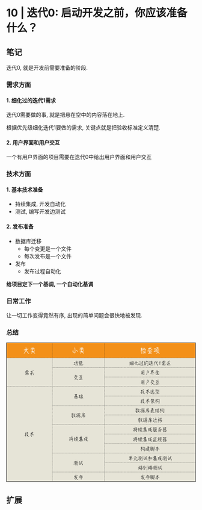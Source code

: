 # 10 | 迭代0: 启动开发之前，你应该准备什么？

## 笔记

迭代0, 就是开发前需要准备的阶段.

### 需求方面

#### 1. 细化过的迭代1需求

迭代0需要做的事, 就是把悬在空中的内容落在地上.

根据优先级细化迭代1要做的需求, 关键点就是把验收标准定义清楚.

#### 2. 用户界面和用户交互

一个有用户界面的项目需要在迭代0中给出用户界面和用户交互

### 技术方面

#### 1. 基本技术准备

* 持续集成, 开发自动化
* 测试, 编写开发边测试

#### 2. 发布准备

* 数据库迁移
	* 每个变更是一个文件
	* 每次发布是一个文件
* 发布
	* 发布过程自动化

**给项目定下一个基调, 一个自动化基调**

### 日常工作

让一切工作变得竟然有序, 出现的简单问题会很快地被发现.

### 总结

![](./img/10_01.jpg)

## 扩展